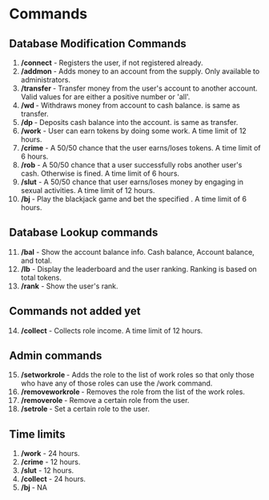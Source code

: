 # Commands

## Database Modification Commands

1. **/connect** - Registers the user, if not registered already.
2. **/addmon <user> <amount>** - Adds money to an account from the supply. Only available to administrators.
3. **/transfer <user> <amount>** - Transfer money from the user's account to another account. Valid values for <amount> are either a positive number or 'all'.
4. **/wd <amount>** - Withdraws money from account to cash balance. <amount> is same as transfer.
5. **/dp <amount>** - Deposits cash balance into the account. <amount> is same as transfer.
6. **/work** - User can earn tokens by doing some work. A time limit of 12 hours.
7. **/crime** - A 50/50 chance that the user earns/loses tokens. A time limit of 6 hours.
8. **/rob** - A 50/50 chance that a user successfully robs another user's cash. Otherwise is fined. A time limit of 6 hours.
9. **/slut** - A 50/50 chance that user earns/loses money by engaging in sexual activities. A time limit of 12 hours.
10. **/bj <amount>** - Play the blackjack game and bet the specified <amount>. A time limit of 6 hours.

## Database Lookup commands

11. **/bal** - Show the account balance info. Cash balance, Account balance, and total.
11. **/lb** - Display the leaderboard and the user ranking. Ranking is based on total tokens.
12. **/rank** - Show the user's rank.

## Commands not added yet

14. **/collect** - Collects role income. A time limit of 12 hours.

## Admin commands

15. **/setworkrole <role>** - Adds the role to the list of work roles so that only those who have any of those roles can use the /work command.
16. **/removeworkrole <role>** - Removes the role from the list of the work roles.
16. **/removerole <role> <user>** - Remove a certain role from the user.
17. **/setrole <role> <user>** - Set a certain role to the user.

## Time limits

1. **/work** - 24 hours.
2. **/crime** - 12 hours.
3. **/slut** - 12 hours.
4. **/collect** - 24 hours.
5. **/bj <amount>** - NA